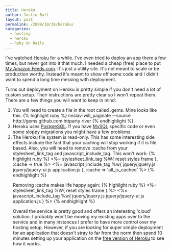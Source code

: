 ```yaml
---
title: Heroku
author: Justin Ball
layout: post
permalink: /2009/10/30/heroku/
categories:
  - hosting
  - heroku
  - Ruby On Rails
---
```

I've watched <a href="http://www.heroku.com">Heroku</a> for a while.  I've even tried to deploy an app there a few times, but never got into it that much.  I needed a cheap (free) place to put <a href="http://my-amazon-feeds.com">My Amazon Feeds.com</a>.  It's just a utility site.  It's not meant to scale or be production worthy.  Instead it's meant to show off some code and I didn't want to spend a long time messing with deployment.

Turns out deployment on Heroku is pretty simple if you don't need a lot of custom setup.  Their instructions are pretty clear so I won't repeat them.  There are a few things you will want to keep in mind:
<ol>
	<li>You will need to create a file in the root called .gems.  Mine looks like this:
{% highlight ruby %}
mislav-will_paginate --source http://gems.github.com
httparty
river
{% endhighlight %}
  </li>
	<li>Heroku uses <a href="http://www.postgresql.org/">PostgreSQL</a>.  If you have <a href="http://dev.mysql.com/">MySQL</a> specific code or even some sloppy migrations you might have a few problems.</li>
	<li>The Heroku file system is read-only.  This has some interesting side effects include the fact that your caching will stop working if it is file based.  Also, you will need to remove :cache from your stylesheet_link_tag and javascript_include_tag.  This won't work:
{% highlight ruby %}
<%= stylesheet_link_tag %W{ reset styles frame }, :cache => true %>
<%= javascript_include_tag %w{
            jquery/jquery.js
            jquery/jquery-ui.js
           application.js }, :cache => 'all_js_cached' %>
{% endhighlight %}

Removing :cache makes life happy again:
{% highlight ruby %}
<%= stylesheet_link_tag %W{ reset styles frame } %>
<%= javascript_include_tag %w{
            jquery/jquery.js
            jquery/jquery-ui.js
           application.js } %>
{% endhighlight %}

Overall the service is pretty good and offers an interesting 'cloud' solution.  I probably won't be moving my existing apps over to the service and in many instances I prefer to have more control over my hosting setup.  However, if you are looking for super simple deployment for an application that doesn't stray to far from the norm then spend 10 minutes setting up your application on the <a href="http://heroku.com/pricing#blossom-1">free version of Heroku</a> to see how it works.

</li>
</ol>

